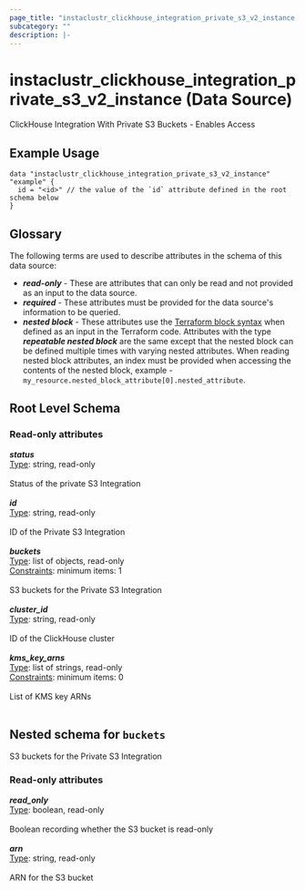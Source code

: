 ```yaml
---
page_title: "instaclustr_clickhouse_integration_private_s3_v2_instance Data Source - terraform-provider-instaclustr"
subcategory: ""
description: |-
---
```


# instaclustr_clickhouse_integration_private_s3_v2_instance (Data Source)
ClickHouse Integration With Private S3 Buckets - Enables Access
## Example Usage
```
data "instaclustr_clickhouse_integration_private_s3_v2_instance" "example" { 
  id = "<id>" // the value of the `id` attribute defined in the root schema below
}
```
## Glossary
The following terms are used to describe attributes in the schema of this data source:
- **_read-only_** - These are attributes that can only be read and not provided as an input to the data source.
- **_required_** - These attributes must be provided for the data source's information to be queried.
- **_nested block_** - These attributes use the [Terraform block syntax](https://www.terraform.io/language/attr-as-blocks) when defined as an input in the Terraform code. Attributes with the type **_repeatable nested block_** are the same except that the nested block can be defined multiple times with varying nested attributes. When reading nested block attributes, an index must be provided when accessing the contents of the nested block, example - `my_resource.nested_block_attribute[0].nested_attribute`.
## Root Level Schema
### Read-only attributes
*___status___*<br>
<ins>Type</ins>: string, read-only<br>
<br>Status of the private S3 Integration<br><br>
*___id___*<br>
<ins>Type</ins>: string, read-only<br>
<br>ID of the Private S3 Integration<br><br>
*___buckets___*<br>
<ins>Type</ins>: list of objects, read-only<br>
<ins>Constraints</ins>: minimum items: 1<br><br>S3 buckets for the Private S3 Integration<br><br>
*___cluster_id___*<br>
<ins>Type</ins>: string, read-only<br>
<br>ID of the ClickHouse cluster<br><br>
*___kms_key_arns___*<br>
<ins>Type</ins>: list of strings, read-only<br>
<ins>Constraints</ins>: minimum items: 0<br><br>List of KMS key ARNs<br><br>
<a id="nested--buckets"></a>
## Nested schema for `buckets`
S3 buckets for the Private S3 Integration<br>
### Read-only attributes
*___read_only___*<br>
<ins>Type</ins>: boolean, read-only<br>
<br>Boolean recording whether the S3 bucket is read-only<br><br>
*___arn___*<br>
<ins>Type</ins>: string, read-only<br>
<br>ARN for the S3 bucket<br><br>
